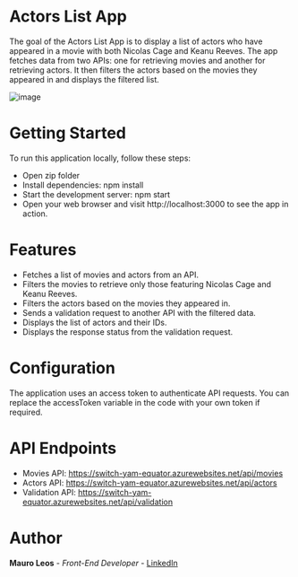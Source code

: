 # Actors List App

The goal of the Actors List App is to display a list of actors who have appeared in a movie with both Nicolas Cage and Keanu Reeves. The app fetches data from two APIs: one for retrieving movies and another for retrieving actors. It then filters the actors based on the movies they appeared in and displays the filtered list.

<img src="React-meals.png" alt="image">

# Getting Started

To run this application locally, follow these steps:

- Open zip folder
- Install dependencies: npm install
- Start the development server: npm start
- Open your web browser and visit http://localhost:3000 to see the app in action.

# Features

- Fetches a list of movies and actors from an API.
- Filters the movies to retrieve only those featuring Nicolas Cage and Keanu Reeves.
- Filters the actors based on the movies they appeared in.
- Sends a validation request to another API with the filtered data.
- Displays the list of actors and their IDs.
- Displays the response status from the validation request.

# Configuration

The application uses an access token to authenticate API requests. You can replace the accessToken variable in the code with your own token if required.

# API Endpoints

- Movies API: https://switch-yam-equator.azurewebsites.net/api/movies
- Actors API: https://switch-yam-equator.azurewebsites.net/api/actors
- Validation API: https://switch-yam-equator.azurewebsites.net/api/validation

# Author

<strong>Mauro Leos</strong> - <i>Front-End Developer</i> - <a href="https://www.linkedin.com/in/mauro-leos-b4103a11b/">LinkedIn </a>
